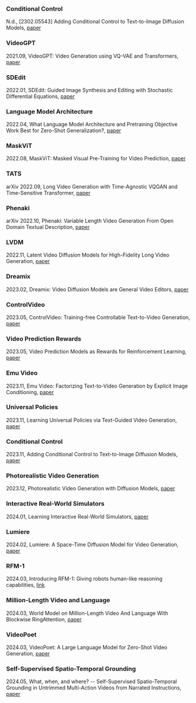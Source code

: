 ### Conditional Control
N.d., [2302.05543] Adding Conditional Control to Text-to-Image Diffusion Models, [paper](https://arxiv.org/abs/2302.05543)
### VideoGPT
2021.09, VideoGPT: Video Generation using VQ-VAE and Transformers, [paper](http://arxiv.org/abs/2104.10157)
### SDEdit
2022.01, SDEdit: Guided Image Synthesis and Editing with Stochastic Differential Equations, [paper](http://arxiv.org/abs/2108.01073)
### Language Model Architecture
2022.04, What Language Model Architecture and Pretraining Objective Work Best for Zero-Shot Generalization?, [paper](http://arxiv.org/abs/2204.05832)
### MaskViT
2022.08, MaskViT: Masked Visual Pre-Training for Video Prediction, [paper](http://arxiv.org/abs/2206.11894)
### TATS
arXiv  2022.09, Long Video Generation with Time-Agnostic VQGAN and Time-Sensitive Transformer, [paper](http://arxiv.org/abs/2204.03638) 
### Phenaki
arXiv  2022.10, Phenaki: Variable Length Video Generation From Open Domain Textual Description, [paper](http://arxiv.org/abs/2210.02399)

### LVDM
2022.11, Latent Video Diffusion Models for High-Fidelity Long Video Generation, [paper](https://arxiv.org/abs/2211.13221v2)

### Dreamix
2023.02, Dreamix: Video Diffusion Models are General Video Editors, [paper](http://arxiv.org/abs/2302.01329)
### ControlVideo
2023.05, ControlVideo: Training-free Controllable Text-to-Video Generation, [paper](http://arxiv.org/abs/2305.13077)
### Video Prediction Rewards
2023.05, Video Prediction Models as Rewards for Reinforcement Learning, [paper](http://arxiv.org/abs/2305.14343)
### Emu Video
2023.11, Emu Video: Factorizing Text-to-Video Generation by Explicit Image Conditioning, [paper](http://arxiv.org/abs/2311.10709)
### Universal Policies
2023.11, Learning Universal Policies via Text-Guided Video Generation, [paper](http://arxiv.org/abs/2302.00111)
### Conditional Control
2023.11, Adding Conditional Control to Text-to-Image Diffusion Models, [paper](http://arxiv.org/abs/2302.05543)
### Photorealistic Video Generation
2023.12, Photorealistic Video Generation with Diffusion Models, [paper](http://arxiv.org/abs/2312.06662)
### Interactive Real-World Simulators
2024.01, Learning Interactive Real-World Simulators, [paper](http://arxiv.org/abs/2310.06114)
### Lumiere
2024.02, Lumiere: A Space-Time Diffusion Model for Video Generation, [paper](http://arxiv.org/abs/2401.12945)
### RFM-1
2024.03, Introducing RFM-1: Giving robots human-like reasoning capabilities, [link](https://covariant.ai/insights/introducing-rfm-1-giving-robots-human-like-reasoning-capabilities/)
### Million-Length Video and Language
2024.03, World Model on Million-Length Video And Language With Blockwise RingAttention, [paper](http://arxiv.org/abs/2402.08268)
### VideoPoet
2024.03, VideoPoet: A Large Language Model for Zero-Shot Video Generation, [paper](http://arxiv.org/abs/2312.14125)
### Self-Supervised Spatio-Temporal Grounding
2024.05, What, when, and where? -- Self-Supervised Spatio-Temporal Grounding in Untrimmed Multi-Action Videos from Narrated Instructions, [paper](http://arxiv.org/abs/2303.16990)